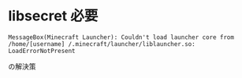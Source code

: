 # libsecret 必要

```
MessageBox(Minecraft Launcher): Couldn't load launcher core from /home/[username] /.minecraft/launcher/liblauncher.so: LoadErrorNotPresent
```

の解決策

<!-- vim: set tw=90 filetype=markdown : -->

